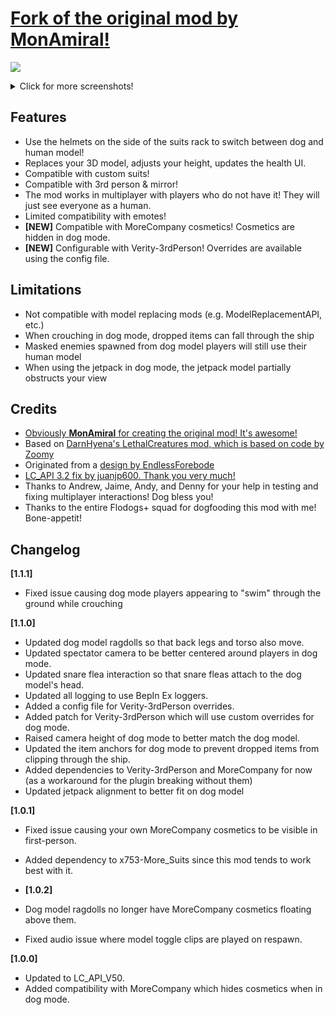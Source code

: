 

# [Fork of the original mod by **MonAmiral**!](https://thunderstore.io/c/lethal-company/p/MonAmiral/PlayerDogModel/)

![](https://i.imgur.com/s1SdJxD.png)

<details>

<summary>Click for more screenshots!</summary>

![](https://imgur.com/HqYB9te.png)
![](https://i.imgur.com/lJHsS3n.png)
![](https://i.imgur.com/dSnw0l3.png)
![](https://i.imgur.com/NS6bAPH.png)

</details>

## Features
- Use the helmets on the side of the suits rack to switch between dog and human model!
- Replaces your 3D model, adjusts your height, updates the health UI.
- Compatible with custom suits!
- Compatible with 3rd person & mirror!
- The mod works in multiplayer with players who do not have it! They will just see everyone as a human.
- Limited compatibility with emotes!
- **[NEW]** Compatible with MoreCompany cosmetics! Cosmetics are hidden in dog mode.
- **[NEW]** Configurable with Verity-3rdPerson! Overrides are available using the config file.

## Limitations
- Not compatible with model replacing mods (e.g. ModelReplacementAPI, etc.)
- When crouching in dog mode, dropped items can fall through the ship
- Masked enemies spawned from dog model players will still use their human model
- When using the jetpack in dog mode, the jetpack model partially obstructs your view

## Credits
- [Obviously **MonAmiral** for creating the original mod! It's awesome!](https://thunderstore.io/c/lethal-company/p/MonAmiral/PlayerDogModel/)
- Based on [DarnHyena's LethalCreatures mod, which is based on code by Zoomy](https://github.com/DarnHyena/LethalCreatures)
- Originated from a [design by EndlessForebode](https://twitter.com/UslurpArt/status/1724137874717573268)
- [LC_API 3.2 fix by juanjp600. Thank you very much!](https://github.com/MonAmiral/PlayerDogModel/pull/12)
- Thanks to Andrew, Jaime, Andy, and Denny for your help in testing and fixing multiplayer interactions! Dog bless you!
- Thanks to the entire Flodogs+ squad for dogfooding this mod with me! Bone-appetit!

## Changelog

**[1.1.1]**
- Fixed issue causing dog mode players appearing to "swim" through the ground while crouching

**[1.1.0]**
- Updated dog model ragdolls so that back legs and torso also move.
- Updated spectator camera to be better centered around players in dog mode.
- Updated snare flea interaction so that snare fleas attach to the dog model's head.
- Updated all logging to use BepIn Ex loggers.
- Added a config file for Verity-3rdPerson overrides.
- Added patch for Verity-3rdPerson which will use custom overrides for dog mode.
- Raised camera height of dog mode to better match the dog model.
- Updated the item anchors for dog mode to prevent dropped items from clipping through the ship.
- Added dependencies to Verity-3rdPerson and MoreCompany for now (as a workaround for the plugin breaking without them)
- Updated jetpack alignment to better fit on dog model

**[1.0.1]**
- Fixed issue causing your own MoreCompany cosmetics to be visible in first-person. 
- Added dependency to x753-More_Suits since this mod tends to work best with it.

- **[1.0.2]**
- Dog model ragdolls no longer have MoreCompany cosmetics floating above them. 
- Fixed audio issue where model toggle clips are played on respawn.

**[1.0.0]**
- Updated to LC_API_V50. 
- Added compatibility with MoreCompany which hides cosmetics when in dog mode.